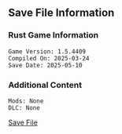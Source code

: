 ## Save File Information
### Rust Game Information
```
Game Version: 1.5.4409
Compiled On: 2025-03-24
Save Date: 2025-05-10
```

### Additional Content
```
Mods: None
DLC: None
```

[Save File](North%20Erindo%20Amalgamation%20(Permadeath).rws)